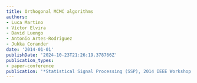 ```yaml
---
title: Orthogonal MCMC algorithms
authors:
- Luca Martino
- Víctor Elvira
- David Luengo
- Antonio Artes-Rodriguez
- Jukka Corander
date: '2014-01-01'
publishDate: '2024-10-23T21:26:19.378766Z'
publication_types:
- paper-conference
publication: '*Statistical Signal Processing (SSP), 2014 IEEE Workshop on*'
---
```

